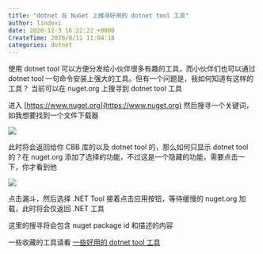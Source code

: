 ```yaml
---
title: "dotnet 在 NuGet 上搜寻好用的 dotnet tool 工具"
author: lindexi
date: 2020-12-3 16:22:22 +0800
CreateTime: 2020/8/11 11:04:18
categories: dotnet
---
```


使用 dotnet tool 可以方便分发给小伙伴很多有趣的工具，而小伙伴们也可以通过 dotnet tool 一句命令安装上强大的工具。但有一个问题是，我如何知道有这样的工具？ 当前可以在 nuget.org 上搜寻到 dotnet tool 工具

<!--more-->


<!-- CreateTime:2020/8/11 11:04:18 -->



进入 [https://www.nuget.org](https://www.nuget.org) 然后搜寻一个关键词，如我想要找到一个文件下载器

<!-- ![](image/dotnet 在 NuGet 上搜寻好用的 dotnet tool 工具/dotnet 在 NuGet 上搜寻好用的 dotnet tool 工具1.png) -->

![](http://image.acmx.xyz/lindexi%2F202081111835319.jpg)

此时将会返回给你 CBB 库的以及 dotnet tool 的，那么如何只显示 dotnet tool 的？在 nuget.org 添加了选择的功能，不过这是一个隐藏的功能，需要点击一下，你才看到他

<!-- ![](image/dotnet 在 NuGet 上搜寻好用的 dotnet tool 工具/dotnet 在 NuGet 上搜寻好用的 dotnet tool 工具2.png) -->

![](http://image.acmx.xyz/lindexi%2F2020811118339825.jpg)

点击漏斗，然后选择 .NET Tool 接着点击应用按钮，等待缓慢的 nuget.org 加载，此时将会仅返回 .NET 工具

这里的搜寻将会包含 nuget package id 和描述的内容

一些收藏的工具请看 [一些好用的 dotnet tool 工具](https://blog.lindexi.com/post/%E4%B8%80%E4%BA%9B%E5%A5%BD%E7%94%A8%E7%9A%84-dotnet-tool-%E5%B7%A5%E5%85%B7.html)

